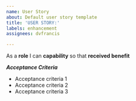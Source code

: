 ```yaml
---
name: User Story
about: Default user story template
title: 'USER STORY:'
labels: enhancement
assignees: dvfrancis

---
```


As a **role** I can **capability** so that **received benefit**
			
***Acceptance Criteria***
			
- Acceptance criteria 1
- Acceptance criteria 2
- Acceptance criteria 3